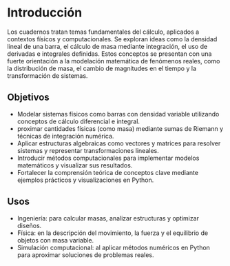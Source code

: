 # Introducción
Los cuadernos tratan temas fundamentales del cálculo, aplicados a contextos físicos y computacionales. Se exploran ideas como la densidad lineal de una barra, el cálculo de masa mediante integración, el uso de derivadas e integrales definidas. Estos conceptos se presentan con una fuerte orientación a la modelación matemática de fenómenos reales, como la distribución de masa, el cambio de magnitudes en el tiempo y la transformación de sistemas.

## Objetivos

* Modelar sistemas físicos como barras con densidad variable utilizando conceptos de cálculo diferencial e integral.
* proximar cantidades físicas (como masa) mediante sumas de Riemann y técnicas de integración numérica.
* Aplicar estructuras algebraicas como vectores y matrices para resolver sistemas y representar transformaciones lineales.
* Introducir métodos computacionales para implementar modelos matemáticos y visualizar sus resultados.
* Fortalecer la comprensión teórica de conceptos clave mediante ejemplos prácticos y visualizaciones en Python.

## Usos

* Ingeniería: para calcular masas, analizar estructuras y optimizar diseños.
* Física: en la descripción del movimiento, la fuerza y el equilibrio de objetos con masa variable.
* Simulación computacional: al aplicar métodos numéricos en Python para aproximar soluciones de problemas reales.